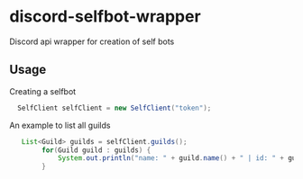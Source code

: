 # discord-selfbot-wrapper
Discord api wrapper for creation of self bots


## Usage

Creating a selfbot

```java
  SelfClient selfClient = new SelfClient("token");
```

An example to list all guilds

```java
   List<Guild> guilds = selfClient.guilds();
        for(Guild guild : guilds) {
            System.out.println("name: " + guild.name() + " | id: " + guild.id());
        }
```
